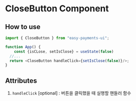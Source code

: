 # CloseButton Component

## How to use

```ts
import { CloseButton } from "easy-payments-ui";

function App() {
    const {isCLose, setIsClose} = useState(false)
  //...
  return <CloseButton handleClick={setIsClose(false)}/>;
}
```

## Attributes

1. `handleClick` [optional] : 버튼을 클릭했을 때 실행할 핸들러 함수
